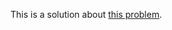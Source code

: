 This is a solution about [this problem](http://github.com/FrancescoJo/fj-exercises/tree/master/react-native-study/js-example).
